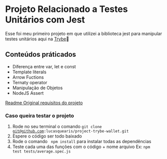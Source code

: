 # Projeto Relacionado a Testes Unitários com Jest

Esse foi meu primeiro projeto em que utilizei a biblioteca jest para manipular testes unitários aqui na [Trybe](https://www.betrybe.com/):rocket:

## Conteúdos práticados

- Diferença entre var, let e const
- Template literals
- Arrow Fuctions
- Ternaty operator
- Manipulação de Objetos
- NodeJS Assert

[Readme Original requisitos do projeto](https://github.com/lucasquearis/project-js-unit-tests/blob/master/readmeOriginalProject.md)

### Caso queira testar o projeto

1. Rode no seu terminal o comando <code>git clone git@github.com:lucasquearis/project-trybe-wallet.git</code>
3. Espere o código ser todo baixado
2. Rode o comando <code> npm install</code> para instalar todas as dependências
4. Teste cada uma das funções com o código + nome arquivo Ex: <code>npm test tests/average.spec.js</code>
